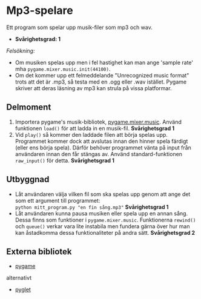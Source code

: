 # Mp3-spelare

Ett program som spelar upp musik-filer som mp3 och wav.

- **Svårighetsgrad: 1**

*Felsökning:*

- Om musiken spelas upp men i fel hastighet kan man ange 'sample rate' mha `pygame.mixer.music.init(44100)`.
- Om det kommer upp ett felmeddelande "Unrecognized music format" trots att det är .mp3, så testa med en .ogg eller .wav istället. Pygame skriver att deras läsning av mp3 kan strula på vissa platformar.


## Delmoment

1. Importera pygame's musik-bibliotek, [pygame.mixer.music](http://www.pygame.org/docs/ref/music.html). Använd funktionen `load()` för att ladda in en musik-fil. **Svårighetsgrad 1**
2. Vid `play()` så kommer den laddade filen att börja spelas upp. Programmet kommer dock att avslutas innan den hinner spela färdigt (eller ens börja spela). Därför behöver programmet vänta på input från användaren innan den får stängas av. Använd standard-funktionen `raw_input()` för detta. **Svårighetsgrad 1**

## Utbyggnad
* Låt användaren välja vilken fil som ska spelas upp genom att ange det som ett argument till programmet:  
`python mitt_program.py "en fin sång.mp3"` **Svårighetsgrad 1**
* Låt användaren kunna pausa musiken eller spela upp en annan sång. Dessa finns som funktioner i `pygame.mixer.music`. Funktionerna `rewind()` och `queue()` verkar vara lite instabila men fundera gärna över hur man kan åstadkomma dessa funktionaliteter på andra sätt. **Svårighetsgrad 2**

## Externa bibliotek
* [pygame](http://www.pygame.org/)

alternativt

* [pyglet](http://www.pyglet.org/download.html)